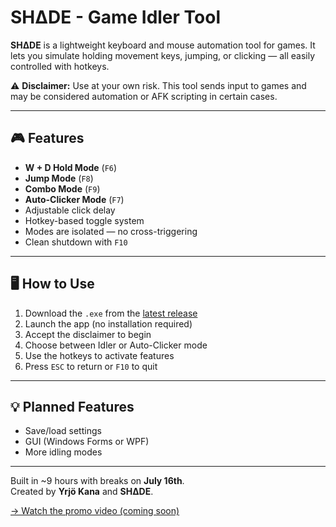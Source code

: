 # SHΔDE - Game Idler Tool

**SHΔDE** is a lightweight keyboard and mouse automation tool for games. It lets you simulate holding movement keys, jumping, or clicking — all easily controlled with hotkeys.

⚠️ **Disclaimer:** Use at your own risk. This tool sends input to games and may be considered automation or AFK scripting in certain cases.

---

## 🎮 Features

- **W + D Hold Mode** (`F6`)
- **Jump Mode** (`F8`)
- **Combo Mode** (`F9`)
- **Auto-Clicker Mode** (`F7`)
- Adjustable click delay
- Hotkey-based toggle system
- Modes are isolated — no cross-triggering
- Clean shutdown with `F10`

---

## 🖥️ How to Use

1. Download the `.exe` from the [latest release](https://github.com/yrjokana/shade-idler/releases/tag/v1.0.0)
2. Launch the app (no installation required)
3. Accept the disclaimer to begin
4. Choose between Idler or Auto-Clicker mode
5. Use the hotkeys to activate features
6. Press `ESC` to return or `F10` to quit

---

## 💡 Planned Features

- Save/load settings
- GUI (Windows Forms or WPF)
- More idling modes

---

Built in ~9 hours with breaks on **July 16th**.  
Created by **Yrjö Kana** and **SHΔDE**.

[→ Watch the promo video (coming soon)](#)
